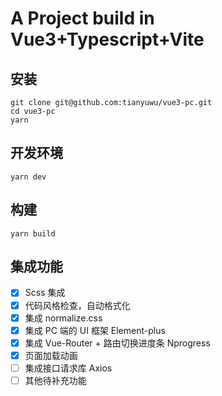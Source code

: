 # A Project build in Vue3+Typescript+Vite

## 安装

```shell
git clone git@github.com:tianyuwu/vue3-pc.git
cd vue3-pc
yarn
```

## 开发环境

```shell
yarn dev
```

## 构建

```shell
yarn build
```

## 集成功能

- [x] Scss 集成
- [x] 代码风格检查，自动格式化
- [x] 集成 normalize.css
- [x] 集成 PC 端的 UI 框架 Element-plus
- [x] 集成 Vue-Router + 路由切换进度条 Nprogress
- [x] 页面加载动画
- [ ] 集成接口请求库 Axios
- [ ] 其他待补充功能
